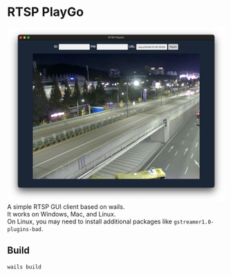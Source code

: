 # RTSP PlayGo

![Demo image](doc/demo.png)
A simple RTSP GUI client based on wails.  
It works on Windows, Mac, and Linux.  
On Linux, you may need to install additional packages like `gstreamer1.0-plugins-bad`.

## Build
```
wails build
```